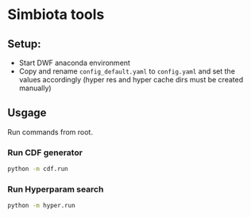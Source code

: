 # Simbiota tools

## Setup:
- Start DWF anaconda environment
- Copy and rename `config_default.yaml` to `config.yaml` and set the values accordingly (hyper res and hyper cache dirs must be created manually)

## Usgage
Run commands from root.

### Run CDF generator

```Bash 
python -m cdf.run
```

### Run Hyperparam search

```Bash
python -m hyper.run
```

